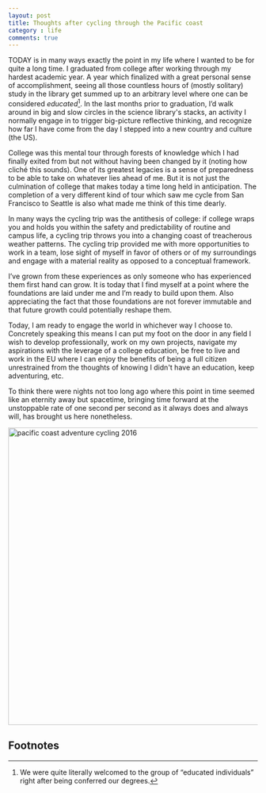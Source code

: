 ```yaml
---
layout: post
title: Thoughts after cycling through the Pacific coast
category : life
comments: true
---
```


TODAY is in many ways exactly the point in my life where I wanted to be for quite a long time. I graduated from college after working through my hardest academic year. A year which finalized with a great personal sense of accomplishment, seeing all those countless hours of (mostly solitary) study in the library get summed up to an arbitrary level where one can be considered *educated*[^footnote_one]. In the last months prior to graduation, I’d walk around in big and slow circles in the science library's stacks, an activity I normally engage in to trigger big-picture reflective thinking, and recognize how far I have come from the day I stepped into a new country and culture (the US). 

College was this mental tour through forests of knowledge which I had finally exited from but not without having been changed by it (noting how cliché this sounds). One of its greatest legacies is a sense of preparedness to be able to take on whatever lies ahead of me. But it is not just the culmination of college that makes today a time long held in anticipation. The completion of a very different kind of tour which saw me cycle from San Francisco to Seattle is also what made me think of this time dearly.

In many ways the cycling trip was the antithesis of college: if college wraps you and holds you within the safety and predictability of routine and campus life, a cycling trip throws you into a changing coast of treacherous weather patterns. The cycling trip provided me with more opportunities to work in a team, lose sight of myself in favor of others or of my surroundings and engage with a material reality as opposed to a conceptual framework.

I’ve grown from these experiences as only someone who has experienced them first hand can grow. It is today that I find myself at a point where the foundations are laid under me and I’m ready to build upon them. Also appreciating the fact that those foundations are not forever immutable and that future growth could potentially reshape them.

Today, I am ready to engage the world in whichever way I choose to. Concretely speaking this means I can put my foot on the door in any field I wish to develop professionally, work on my own projects, navigate my aspirations with the leverage of a college education, be free to live and work in the EU where I can enjoy the benefits of being a full citizen unrestrained from the thoughts of knowing I didn't have an education, keep adventuring, etc.

To think there were nights not too long ago where this point in time seemed like an eternity away but spacetime, bringing time forward at the unstoppable rate of one second per second as it always does and always will, has brought us here nonetheless.

<a data-flickr-embed="true"  href="https://www.flickr.com/photos/stefanzachar/28689264032/in/album-72157671967032816/" title="pacific coast adventure cycling 2016"><img src="https://c1.staticflickr.com/9/8467/28689264032_5f31e65009_c.jpg" width="800" height="600" alt="pacific coast adventure cycling 2016"></a><script async src="//embedr.flickr.com/assets/client-code.js" charset="utf-8"></script>

## Footnotes

[^footnote_one]: We were quite literally welcomed to the group of “educated individuals” right after being conferred our degrees.